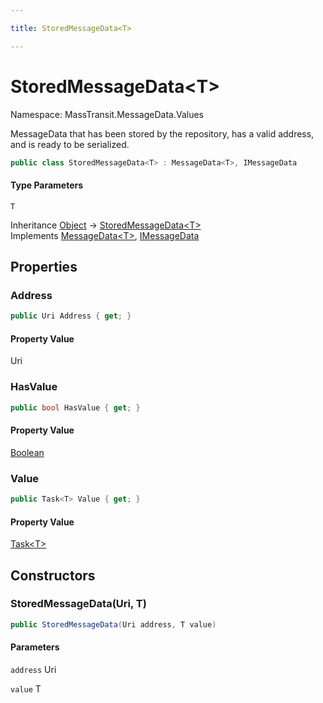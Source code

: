 ```yaml
---

title: StoredMessageData<T>

---
```


# StoredMessageData\<T\>

Namespace: MassTransit.MessageData.Values

MessageData that has been stored by the repository, has a valid address, and is ready to
 be serialized.

```csharp
public class StoredMessageData<T> : MessageData<T>, IMessageData
```

#### Type Parameters

`T`<br/>

Inheritance [Object](https://learn.microsoft.com/en-us/dotnet/api/system.object) → [StoredMessageData\<T\>](../masstransit-messagedata-values/storedmessagedata-1)<br/>
Implements [MessageData\<T\>](../../masstransit-abstractions/masstransit/messagedata-1), [IMessageData](../../masstransit-abstractions/masstransit/imessagedata)

## Properties

### **Address**

```csharp
public Uri Address { get; }
```

#### Property Value

Uri<br/>

### **HasValue**

```csharp
public bool HasValue { get; }
```

#### Property Value

[Boolean](https://learn.microsoft.com/en-us/dotnet/api/system.boolean)<br/>

### **Value**

```csharp
public Task<T> Value { get; }
```

#### Property Value

[Task\<T\>](https://learn.microsoft.com/en-us/dotnet/api/system.threading.tasks.task-1)<br/>

## Constructors

### **StoredMessageData(Uri, T)**

```csharp
public StoredMessageData(Uri address, T value)
```

#### Parameters

`address` Uri<br/>

`value` T<br/>
